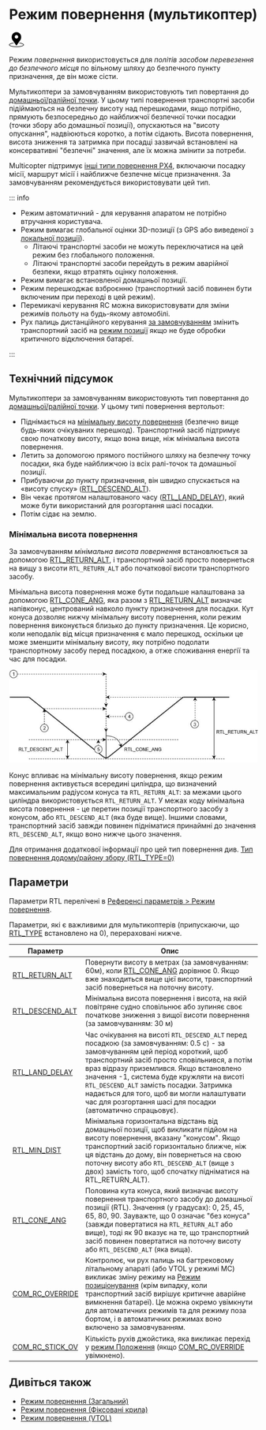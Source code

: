 # Режим повернення (мультикоптер)

<img src="../../assets/site/position_fixed.svg" title="Position fix required (e.g. GPS)" width="30px" />

Режим _повернення_ використовується для _політів засобом перевезення до безпечного місця_ по вільному шляху до безпечного пункту призначення, де він може сісти.

Мультикоптери за замовчуванням використовують тип повертання до [домашньої/ралійної точки](../flight_modes/return.md#home-rally-point-return-type-rtl-type-0).
У цьому типі повернення транспортні засоби підіймаються на безпечну висоту над перешкодами, якщо потрібно, прямують безпосередньо до найближчої безпечної точки посадки (точки збору або домашньої позиції), опускаються на "висоту опускання", надвіюються коротко, а потім сідають.
Висота повернення, висота зниження та затримка при посадці зазвичай встановлені на консервативні "безпечні" значення, але їх можна змінити за потреби.

Multicopter підтримує [інші типи повернення PX4](../flight_modes/return.md#return-types-rtl-type), включаючи посадку місії, маршрут місії і найближче безпечне місце призначення.
За замовчуванням рекомендується використовувати цей тип.

::: info

- Режим автоматичний - для керування апаратом не потрібно втручання користувача.
- Режим вимагає глобальної оцінки 3D-позиції (з GPS або виведеної з [локальної позиції](../ros/external_position_estimation.md#enabling-auto-modes-with-a-local-position)).
  - Літаючі транспортні засоби не можуть переключатися на цей режим без глобального положення.
  - Літаючі транспортні засоби перейдуть в режим аварійної безпеки, якщо втратять оцінку положення.
- Режим вимагає встановленої домашньої позиції.
- Режим перешкоджає взброєнню (транспортний засіб повинен бути включеним при переході в цей режим).
- Перемикачі керування RC можна використовувати для зміни режимів польоту на будь-якому автомобілі.
- Рух палиць дистанційного керування [за замовчуванням](#COM_RC_OVERRIDE) змінить транспортний засіб на [режим позиції](../flight_modes_mc/position.md) якщо не буде обробки критичного відключення батареї.

<!-- https://github.com/PX4/PX4-Autopilot/blob/main/src/modules/commander/ModeUtil/mode_requirements.cpp -->

:::

## Технічний підсумок

Мультикоптери за замовчуванням використовують тип повертання до [домашньої/ралійної точки](../flight_modes/return.md#home-rally-point-return-type-rtl-type-0).
У цьому типі повернення вертольот:

- Піднімається на [мінімальну висоту повернення](#minimum-return-altitude) (безпечно вище будь-яких очікуваних перешкод).
  Транспортний засіб підтримує свою початкову висоту, якщо вона вище, ніж мінімальна висота повернення.
- Летить за допомогою прямого постійного шляху на безпечну точку посадки, яка буде найближчою із всіх ралі-точок та домашньої позиції.
- Прибуваючи до пункту призначення, він швидко спускається на «висоту спуску» ([RTL_DESCEND_ALT](#RTL_DESCEND_ALT)).
- Він чекає протягом налаштованого часу ([RTL_LAND_DELAY](#RTL_LAND_DELAY)), який може бути використаний для розгортання шасі посадки.
- Потім сідає на землю.

### Мінімальна висота повернення

За замовчуванням _мінімальна висота повернення_ встановлюється за допомогою [RTL_RETURN_ALT](#RTL_RETURN_ALT), і транспортний засіб просто повернеться на вищу з висоти `RTL_RETURN_ALT` або початкової висоти транспортного засобу.

Мінімальна висота повернення може бути подальше налаштована за допомогою [RTL_CONE_ANG](#RTL_CONE_ANG), яка разом з [RTL_RETURN_ALT](#RTL_RETURN_ALT) визначає напівконус, центрований навколо пункту призначення для посадки.
Кут конуса дозволяє нижчу мінімальну висоту повернення, коли режим повернення виконується близько до пункту призначення.
Це корисно, коли неподалік від місця призначення є мало перешкод, оскільки це може зменшити мінімальну висоту, яку потрібно подолати транспортному засобу перед посадкою, а отже споживання енергії та час для посадки.

![Режим повернення конуса](../../assets/flying/rtl_cone.jpg)

Конус впливає на мінімальну висоту повернення, якщо режим повернення активується всередині циліндра, що визначений максимальним радіусом конуса та `RTL_RETURN_ALT`: за межами цього циліндра використовується `RTL_RETURN_ALT`.
У межах коду мінімальна висота повернення - це перетин позиції транспортного засобу з конусом, або `RTL_DESCEND_ALT` (яка буде вище).
Іншими словами, транспортний засіб завжди повинен підніматися принаймні до значення `RTL_DESCEND_ALT`, якщо воно нижче цього значення.

Для отримання додаткової інформації про цей тип повернення див. [Тип повернення додому/району збору (RTL_TYPE=0)](../flight_modes/return.md#home-rally-point-return-type-rtl-type-0)

## Параметри

Параметри RTL перелічені в [Референсі параметрів > Режим повернення](../advanced_config/parameter_reference.md#return-mode).

Параметри, які є важливими для мультикоптерів (припускаючи, що [RTL_TYPE](../advanced_config/parameter_reference.md#RTL_TYPE) встановлено на 0), перераховані нижче.

| Параметр                                                                                                                                                                | Опис                                                                                                                                                                                                                                                                                                                                                                                                                                                                                                                                                  |
| ----------------------------------------------------------------------------------------------------------------------------------------------------------------------- | ----------------------------------------------------------------------------------------------------------------------------------------------------------------------------------------------------------------------------------------------------------------------------------------------------------------------------------------------------------------------------------------------------------------------------------------------------------------------------------------------------------------------------------------------------- |
| <a id="RTL_RETURN_ALT"></a>[RTL_RETURN_ALT](../advanced_config/parameter_reference.md#RTL_RETURN_ALT)                         | Повернути висоту в метрах (за замовчуванням: 60м), коли [RTL_CONE_ANG](../advanced_config/parameter_reference.md#RTL_CONE_ANG) дорівнює 0. Якщо вже знаходиться вище цієї висоти, транспортний засіб повернеться на поточну висоту.                                                                                                                                                                                                      |
| <a id="RTL_DESCEND_ALT"></a>[RTL_DESCEND_ALT](../advanced_config/parameter_reference.md#RTL_DESCEND_ALT)                      | Мінімальна висота повернення і висота, на якій повітряне судно сповільнює або зупиняє своє початкове зниження з вищої висоти повернення (за замовчуванням: 30 м)                                                                                                                                                                                                                                                                                                                                                   |
| <a id="RTL_LAND_DELAY"></a>[RTL_LAND_DELAY](../advanced_config/parameter_reference.md#RTL_LAND_DELAY)                         | Час очікування на висоті `RTL_DESCEND_ALT` перед посадкою (за замовчуванням: 0.5 с) - за замовчуванням цей період короткий, щоб транспортний засіб просто сповільнився, а потім враз відразу приземлився. Якщо встановлено значення -1, система буде кружляти на висоті `RTL_DESCEND_ALT` замість посадки. Затримка надається для того, щоб ви могли налаштувати час для розгортання шасі для посадки (автоматично спрацьовує). |
| <a id="RTL_MIN_DIST"></a>[RTL_MIN_DIST](../advanced_config/parameter_reference.md#RTL_MIN_DIST)                               | Мінімальна горизонтальна відстань від домашньої позиції, щоб викликати підйом на висоту повернення, вказану "конусом". Якщо транспортний засіб горизонтально ближче, ніж ця відстань до дому, він повернеться на свою поточну висоту або `RTL_DESCEND_ALT` (вище з двох) замість того, щоб спочатку підніматися на RTL_RETURN_ALT).                                                                                                                      |
| <a id="RTL_CONE_ANG"></a>[RTL_CONE_ANG](../advanced_config/parameter_reference.md#RTL_CONE_ANG)                               | Половина кута конуса, який визначає висоту повернення транспортного засобу до домашньої позиції (RTL). Значення (у градусах): 0, 25, 45, 65, 80, 90. Зауважте, що 0 означає "без конуса" (завжди повертатися на `RTL_RETURN_ALT` або вище), тоді як 90 вказує на те, що транспортний засіб повинен повертатися на поточну висоту або `RTL_DESCEND_ALT` (яка вища).                                        |
| <a id="COM_RC_OVERRIDE"></a>[COM_RC_OVERRIDE](../advanced_config/parameter_reference.md#COM_RC_OVERRIDE)                      | Контролює, чи рух палиць на багтрековому літальному апараті (або VTOL у режимі MC) викликає зміну режиму на [Режим позиціонування](../flight_modes_mc/position.md) (крім випадку, коли транспортний засіб вирішує критичне аварійне вимкнення батареї). Це можна окремо увімкнути для автоматичних режимів та для режиму поза бортом, і в автоматичних режимах воно включено за замовчуванням.                                                                                  |
| <a id="COM_RC_STICK_OV"></a>[COM_RC_STICK_OV](../advanced_config/parameter_reference.md#COM_RC_STICK_OV) | Кількість рухів джойстика, яка викликає перехід у [режим Положення](../flight_modes_mc/position.md) (якщо [COM_RC_OVERRIDE](#COM_RC_OVERRIDE) увімкнено).                                                                                                                                                                                                                                                                                                                |

## Дивіться також

- [Режим повернення (Загальний)](../flight_modes/return.md)
- [Режим повернення (Фіксовані крила)](../flight_modes_fw/return.md)
- [Режим повернення (VTOL)](../flight_modes_vtol/return.md)
